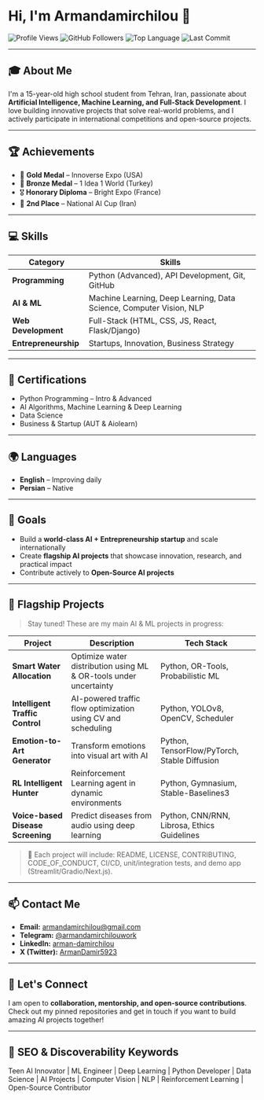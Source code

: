 # Hi, I'm Armandamirchilou 👋

![Profile Views](https://img.shields.io/badge/Profile-Active-brightgreen)
![GitHub Followers](https://img.shields.io/github/followers/Armandamirchilou?label=Followers&style=social)
![Top Language](https://img.shields.io/github/languages/top/Armandamirchilou?color=blue)
![Last Commit](https://img.shields.io/github/last-commit/Armandamirchilou/)

---

## 🎓 About Me
I'm a 15-year-old high school student from Tehran, Iran, passionate about **Artificial Intelligence, Machine Learning, and Full-Stack Development**. I love building innovative projects that solve real-world problems, and I actively participate in international competitions and open-source projects.

---

## 🏆 Achievements
- 🥇 **Gold Medal** – Innoverse Expo (USA)  
- 🥉 **Bronze Medal** – 1 Idea 1 World (Turkey)  
- 🎖️ **Honorary Diploma** – Bright Expo (France)  
- 🥈 **2nd Place** – National AI Cup (Iran)  

---

## 💻 Skills

| Category | Skills |
|----------|--------|
| **Programming** | Python (Advanced), API Development, Git, GitHub |
| **AI & ML** | Machine Learning, Deep Learning, Data Science, Computer Vision, NLP |
| **Web Development** | Full-Stack (HTML, CSS, JS, React, Flask/Django) |
| **Entrepreneurship** | Startups, Innovation, Business Strategy |

---

## 📜 Certifications
- Python Programming – Intro & Advanced  
- AI Algorithms, Machine Learning & Deep Learning  
- Data Science  
- Business & Startup (AUT & Aiolearn)  

---

## 🌍 Languages
- **English** – Improving daily  
- **Persian** – Native  

---

## 🚀 Goals
- Build a **world-class AI + Entrepreneurship startup** and scale internationally  
- Create **flagship AI projects** that showcase innovation, research, and practical impact  
- Contribute actively to **Open-Source AI projects**  

---

## 📂 Flagship Projects
> Stay tuned! These are my main AI & ML projects in progress:

| Project | Description | Tech Stack |
|---------|-------------|------------|
| **Smart Water Allocation** | Optimize water distribution using ML & OR-tools under uncertainty | Python, OR-Tools, Probabilistic ML |
| **Intelligent Traffic Control** | AI-powered traffic flow optimization using CV and scheduling | Python, YOLOv8, OpenCV, Scheduler |
| **Emotion-to-Art Generator** | Transform emotions into visual art with AI | Python, TensorFlow/PyTorch, Stable Diffusion |
| **RL Intelligent Hunter** | Reinforcement Learning agent in dynamic environments | Python, Gymnasium, Stable-Baselines3 |
| **Voice-based Disease Screening** | Predict diseases from audio using deep learning | Python, CNN/RNN, Librosa, Ethics Guidelines |

> 📌 Each project will include: README, LICENSE, CONTRIBUTING, CODE_OF_CONDUCT, CI/CD, unit/integration tests, and demo app (Streamlit/Gradio/Next.js).  

---

## 📫 Contact Me
- **Email:** armandamirchilou@gmail.com  
- **Telegram:** [@armandamirchilouwork](https://t.me/armandamirchilouwork)  
- **LinkedIn:** [arman-damirchilou](https://www.linkedin.com/in/arman-damirchilou)  
- **X (Twitter):** [ArmanDamir5923](https://x.com/ArmanDamir5923)  

---

## 🌟 Let's Connect
I am open to **collaboration, mentorship, and open-source contributions**. Check out my pinned repositories and get in touch if you want to build amazing AI projects together!  

---

## 🔑 SEO & Discoverability Keywords
Teen AI Innovator | ML Engineer | Deep Learning | Python Developer | Data Science | AI Projects | Computer Vision | NLP | Reinforcement Learning | Open-Source Contributor

